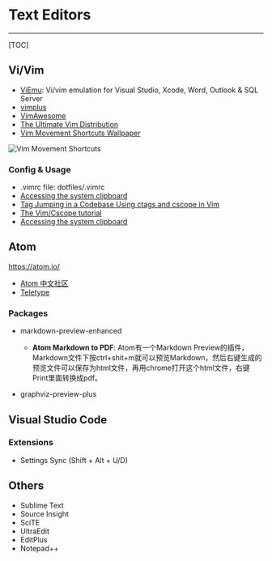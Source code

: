 # Text Editors

-----

[TOC]

## Vi/Vim

* [ViEmu](http://www.viemu.com/): Vi/vim emulation for Visual Studio, Xcode, Word, Outlook & SQL Server
* [vimplus](https://github.com/chxuan/vimplus)
* [VimAwesome](https://vimawesome.com/)
* [The Ultimate Vim Distribution](http://vim.spf13.com/)
* [Vim Movement Shortcuts Wallpaper](http://www.naleid.com/2010/10/04/vim-movement-shortcuts-wallpaper.html)

![Vim Movement Shortcuts](http://bitbucket.org/tednaleid/vim-shortcut-wallpaper/raw/tip/vim-shortcuts.png)

### Config & Usage

* .vimrc file: dotfiles/.vimrc
* [Accessing the system clipboard](http://vim.wikia.com/wiki/Accessing_the_system_clipboard)
* [Tag Jumping in a Codebase Using ctags and cscope in Vim](https://www.embeddedarm.com/blog/tag-jumping-in-a-codebase-using-ctags-and-cscope-in-vim/)
* [The Vim/Cscope tutorial](http://cscope.sourceforge.net/cscope_vim_tutorial.html)
* [Accessing the system clipboard](http://vim.wikia.com/wiki/Accessing_the_system_clipboard)


## Atom

https://atom.io/
* [Atom 中文社区](https://atom-china.org/)
* [Teletype](https://teletype.atom.io/)

### Packages

* markdown-preview-enhanced
  - **Atom Markdown to PDF**: Atom有一个Markdown Preview的插件，Markdown文件下按ctrl+shit+m就可以预览Markdown，然后右键生成的预览文件可以保存为html文件，再用chrome打开这个html文件，右键Print里面转换成pdf。

* graphviz-preview-plus


## Visual Studio Code

### Extensions

* Settings Sync (Shift + Alt + U/D)

## Others

* Sublime Text
* Source Insight
* SciTE
* UltraEdit
* EditPlus
* Notepad++
